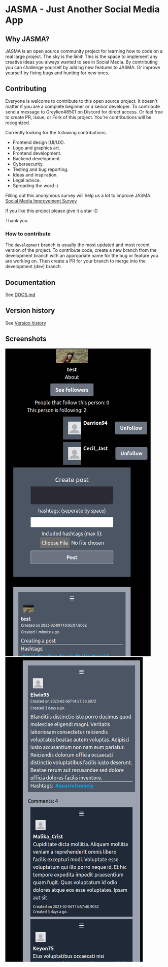 # JASMA - Just Another Social Media App

## Why JASMA?

JASMA is an open source community project for learning how to code on a real large project.
The sky is the limit! This is the space to implement any creative ideas you always wanted to see in Social Media.
By contributing you can challenge yourself by adding new features to JASMA.
Or improve yourself by fixing bugs and hunting for new ones.

## Contributing

Everyone is welcome to contribute to this open source project.
It doesn't matter if you are a complete beginner or a senior developer.
To contribute send a message to Greylien#8501 on Discord for direct access.
Or feel free to create PR, issue, or Fork of this project.
You're contributions will be recognized.

Currently looking for the following contributions:
 - Frontend design (UI/UX).
 - Logo and graphics art.
 - Frontend development.
 - Backend development.
 - Cybersecurity.
 - Testing and bug reporting.
 - Ideas and inspiration.
 - Legal advice. 
 - Spreading the word :)

Filling out this anonymous survey will help us a lot to improve JASMA.
[Social Media Improvement Survey](https://forms.gle/wparXcH7FyNi6e27A)

If you like this project please give it a star :D 

Thank you.

### How to contribute

The `development` branch is usually the most updated and most recent version of the project.
To contribute code, create a new branch from the development branch with an appropriate name for the bug or feature you are working on.
Then create a PR for your branch to merge into the development (dev) branch. 

## Documentation

See [DOCS.md](https://github.com/steph-koopmanschap/jasma/blob/main/DOCS.md)

## Version history

See [Version history](https://github.com/steph-koopmanschap/jasma/blob/main/VERSION-HISTORY.md)

## Screenshots

![Jasma screenshot0](/screenshot0.png?raw=true)
![Jasma screenshot1](/screenshot1.png?raw=true)

